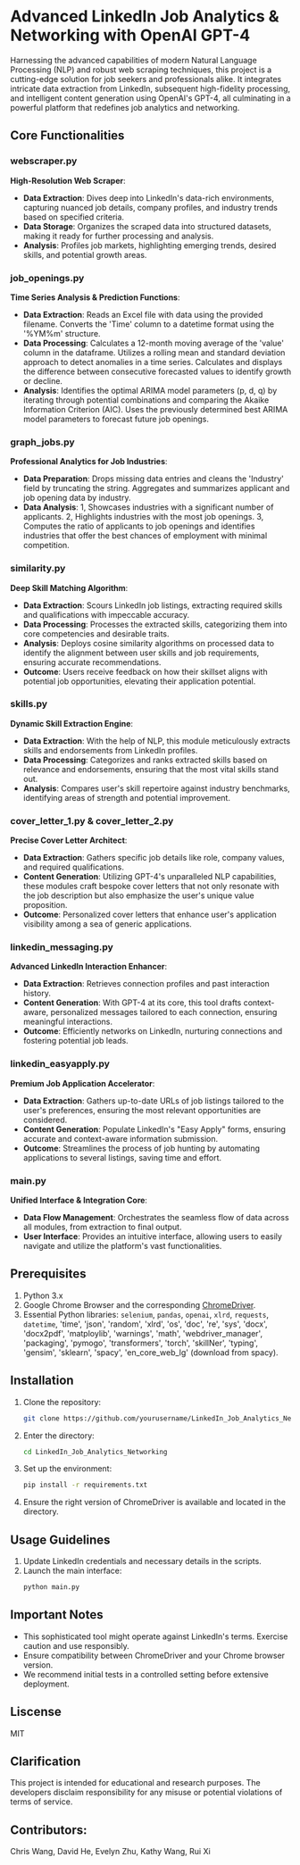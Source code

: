 # Advanced LinkedIn Job Analytics & Networking with OpenAI GPT-4

Harnessing the advanced capabilities of modern Natural Language Processing (NLP) and robust web scraping techniques, this project is a cutting-edge solution for job seekers and professionals alike. It integrates intricate data extraction from LinkedIn, subsequent high-fidelity processing, and intelligent content generation using OpenAI's GPT-4, all culminating in a powerful platform that redefines job analytics and networking.

## Core Functionalities

### webscraper.py
**High-Resolution Web Scraper**:
- **Data Extraction**: Dives deep into LinkedIn's data-rich environments, capturing nuanced job details, company profiles, and industry trends based on specified criteria.
- **Data Storage**: Organizes the scraped data into structured datasets, making it ready for further processing and analysis.
- **Analysis**: Profiles job markets, highlighting emerging trends, desired skills, and potential growth areas.

### job_openings.py
**Time Series Analysis & Prediction Functions**:
- **Data Extraction**: Reads an Excel file with data using the provided filename. Converts the 'Time' column to a datetime format using the '%YM%m' structure.
- **Data Processing**: Calculates a 12-month moving average of the 'value' column in the dataframe. Utilizes a rolling mean and standard deviation approach to detect anomalies in a time series. Calculates and displays the difference between consecutive forecasted values to identify growth or decline.
- **Analysis**: Identifies the optimal ARIMA model parameters (p, d, q) by iterating through potential combinations and comparing the Akaike Information Criterion (AIC). Uses the previously determined best ARIMA model parameters to forecast future job openings.

### graph_jobs.py
**Professional Analytics for Job Industries**:
- **Data Preparation**: Drops missing data entries and cleans the 'Industry' field by truncating the string. Aggregates and summarizes applicant and job opening data by industry.
- **Data Analysis**: 1, Showcases industries with a significant number of applicants. 2, Highlights industries with the most job openings. 3, Computes the ratio of applicants to job openings and identifies industries that offer the best chances of employment with minimal competition.

### similarity.py
**Deep Skill Matching Algorithm**:
- **Data Extraction**: Scours LinkedIn job listings, extracting required skills and qualifications with impeccable accuracy.
- **Data Processing**: Processes the extracted skills, categorizing them into core competencies and desirable traits.
- **Analysis**: Deploys cosine similarity algorithms on processed data to identify the alignment between user skills and job requirements, ensuring accurate recommendations.
- **Outcome**: Users receive feedback on how their skillset aligns with potential job opportunities, elevating their application potential.

### skills.py
**Dynamic Skill Extraction Engine**:
- **Data Extraction**: With the help of NLP, this module meticulously extracts skills and endorsements from LinkedIn profiles.
- **Data Processing**: Categorizes and ranks extracted skills based on relevance and endorsements, ensuring that the most vital skills stand out.
- **Analysis**: Compares user's skill repertoire against industry benchmarks, identifying areas of strength and potential improvement.

### cover_letter_1.py & cover_letter_2.py
**Precise Cover Letter Architect**:
- **Data Extraction**: Gathers specific job details like role, company values, and required qualifications.
- **Content Generation**: Utilizing GPT-4's unparalleled NLP capabilities, these modules craft bespoke cover letters that not only resonate with the job description but also emphasize the user's unique value proposition.
- **Outcome**: Personalized cover letters that enhance user's application visibility among a sea of generic applications.

### linkedin_messaging.py
**Advanced LinkedIn Interaction Enhancer**:
- **Data Extraction**: Retrieves connection profiles and past interaction history.
- **Content Generation**: With GPT-4 at its core, this tool drafts context-aware, personalized messages tailored to each connection, ensuring meaningful interactions.
- **Outcome**: Efficiently networks on LinkedIn, nurturing connections and fostering potential job leads.

### linkedin_easyapply.py
**Premium Job Application Accelerator**:
- **Data Extraction**: Gathers up-to-date URLs of job listings tailored to the user's preferences, ensuring the most relevant opportunities are considered.
- **Content Generation**: Populate LinkedIn's "Easy Apply" forms, ensuring accurate and context-aware information submission.
- **Outcome**: Streamlines the process of job hunting by automating applications to several listings, saving time and effort.

### main.py
**Unified Interface & Integration Core**:
- **Data Flow Management**: Orchestrates the seamless flow of data across all modules, from extraction to final output.
- **User Interface**: Provides an intuitive interface, allowing users to easily navigate and utilize the platform's vast functionalities.

## Prerequisites

1. Python 3.x
2. Google Chrome Browser and the corresponding [ChromeDriver](https://sites.google.com/a/chromium.org/chromedriver/).
3. Essential Python libraries: `selenium`, `pandas`, `openai`, `xlrd`, `requests`, `datetime`, 'time', 'json', 'random', 'xlrd', 'os', 'doc', 're', 'sys', 'docx', 'docx2pdf', 'matploylib', 'warnings', 'math', 'webdriver_manager', 'packaging', 'pymogo', 'transformers', 'torch', 'skillNer', 'typing', 'gensim', 'sklearn', 'spacy', 'en_core_web_lg' (download from spacy).

## Installation

1. Clone the repository:
   ```bash
   git clone https://github.com/yourusername/LinkedIn_Job_Analytics_Networking.git
2. Enter the directory:
   ```bash
   cd LinkedIn_Job_Analytics_Networking
3. Set up the environment:
   ```bash
   pip install -r requirements.txt
4. Ensure the right version of ChromeDriver is available and located in the directory.

## Usage Guidelines

1. Update LinkedIn credentials and necessary details in the scripts.
2. Launch the main interface:
   ```bash
   python main.py

## Important Notes

- This sophisticated tool might operate against LinkedIn's terms. Exercise caution and use responsibly.
- Ensure compatibility between ChromeDriver and your Chrome browser version.
- We recommend initial tests in a controlled setting before extensive deployment.

## Liscense
MIT

## Clarification
This project is intended for educational and research purposes. The developers disclaim responsibility for any misuse or potential violations of terms of service.

## Contributors:
Chris Wang, David He, Evelyn Zhu, Kathy Wang, Rui Xi
